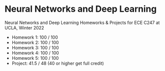 # Neural Networks and Deep Learning
Neural Networks and Deep Learning Homeworks & Projects for ECE C247 at UCLA, Winter 2022

- Homework 1: 100 / 100
- Homework 2: 100 / 100
- Homework 3: 100 / 100
- Homework 4: 100 / 100
- Homework 5: 100 / 100
- Project: 41.5 / 48 (40 or higher get full credit)
